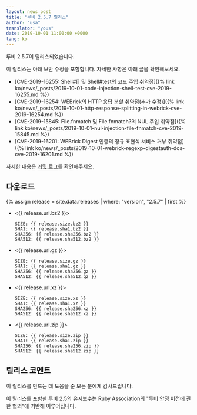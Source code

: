 ```yaml
---
layout: news_post
title: "루비 2.5.7 릴리스"
author: "usa"
translator: "yous"
date: 2019-10-01 11:00:00 +0000
lang: ko
---
```


루비 2.5.7이 릴리스되었습니다.

이 릴리스는 아래 보안 수정을 포함합니다.
자세한 사항은 아래 글을 확인해보세요.

* [CVE-2019-16255: Shell#[] 및 Shell#test의 코드 주입 취약점]({% link ko/news/_posts/2019-10-01-code-injection-shell-test-cve-2019-16255.md %})
* [CVE-2019-16254: WEBrick의 HTTP 응답 분할 취약점(추가 수정)]({% link ko/news/_posts/2019-10-01-http-response-splitting-in-webrick-cve-2019-16254.md %})
* [CVE-2019-15845: File.fnmatch 및 File.fnmatch?의 NUL 주입 취약점]({% link ko/news/_posts/2019-10-01-nul-injection-file-fnmatch-cve-2019-15845.md %})
* [CVE-2019-16201: WEBrick Digest 인증의 정규 표현식 서비스 거부 취약점]({% link ko/news/_posts/2019-10-01-webrick-regexp-digestauth-dos-cve-2019-16201.md %})

자세한 내용은 [커밋 로그](https://github.com/ruby/ruby/compare/v2_5_6...v2_5_7)를 확인해주세요.

## 다운로드

{% assign release = site.data.releases | where: "version", "2.5.7" | first %}

* <{{ release.url.bz2 }}>

      SIZE: {{ release.size.bz2 }}
      SHA1: {{ release.sha1.bz2 }}
      SHA256: {{ release.sha256.bz2 }}
      SHA512: {{ release.sha512.bz2 }}

* <{{ release.url.gz }}>

      SIZE: {{ release.size.gz }}
      SHA1: {{ release.sha1.gz }}
      SHA256: {{ release.sha256.gz }}
      SHA512: {{ release.sha512.gz }}

* <{{ release.url.xz }}>

      SIZE: {{ release.size.xz }}
      SHA1: {{ release.sha1.xz }}
      SHA256: {{ release.sha256.xz }}
      SHA512: {{ release.sha512.xz }}

* <{{ release.url.zip }}>

      SIZE: {{ release.size.zip }}
      SHA1: {{ release.sha1.zip }}
      SHA256: {{ release.sha256.zip }}
      SHA512: {{ release.sha512.zip }}

## 릴리스 코멘트

이 릴리스를 만드는 데 도움을 준 모든 분에게 감사드립니다.

이 릴리스를 포함한 루비 2.5의 유지보수는 Ruby Association의 "루비 안정 버전에 관한 협의"에 기반해 이루어집니다.
